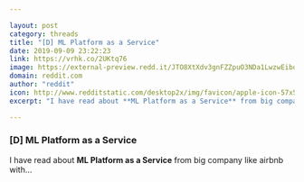 ```yaml
---

layout: post
category: threads
title: "[D] ML Platform as a Service"
date: 2019-09-09 23:22:23
link: https://vrhk.co/2UKtq76
image: https://external-preview.redd.it/JTO8XtXdv3gnFZZpuO3NDa1LwzwEiboic6ZGmqU1Ylo.jpg?width=427&height=223.560209424&auto=webp&s=e0a87f102195b22084833b35dd70c2ab68eec225
domain: reddit.com
author: "reddit"
icon: http://www.redditstatic.com/desktop2x/img/favicon/apple-icon-57x57.png
excerpt: "I have read about **ML Platform as a Service** from big company like airbnb with..."

---
```


### [D] ML Platform as a Service

I have read about **ML Platform as a Service** from big company like airbnb with...